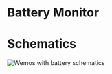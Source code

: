 # Battery Monitor

# Schematics

![Wemos with battery schematics](../../blob/master/Schematics.png?raw=true)
